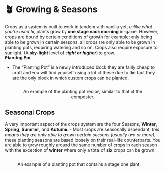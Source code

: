 # 🪴 Growing & Seasons

Crops as a system is built to work in tandem with vanilla yet, _unlike what you're used to_, plants grow by **one stage each morning** in-game. However, crops are bound by certain conditions of growth for example: only being able to be grown in certain seasons, all crops are only able to be grown in planting pots, requiring watering and so on. Crops also require exposure to sunlight, (A **sky-light** level of _**eight or higher**_) to grow.\
**Planting Pot**

* The “Planting Pot” is a newly introduced block they are fairly cheap to craft and you will find yourself using a lot of these due to the fact they are the only block in which custom crops can be planted.

<div align="center">

<figure><img src="../../.gitbook/assets/image_2023-03-16_214803333.png" alt=""><figcaption><p>An example of the planting pot recipe, similar to that of the composter.</p></figcaption></figure>

</div>

## **Seasonal Crops**

A very important aspect of the crops system are the four Seasons, **Winter**, **Spring**, **Summer**, and **Autumn**. - Most crops are seasonally dependant, _this means they are only able to grown certain seasons (usually two or more)_, these planting seasons are based loosely on their real-life counterparts. You are able to grow roughly around the same number of crops in each season with the exception of **winter** where only a total of **six** crops can be grown.

<div align="left">

<figure><img src="../../.gitbook/assets/image_2023-03-16_215041320.png" alt=""><figcaption><p>An example of a planting pot that contains a stage one plant.</p></figcaption></figure>

</div>

